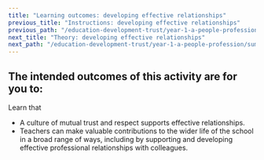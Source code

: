 ```yaml
---
title: "Learning outcomes: developing effective relationships"
previous_title: "Instructions: developing effective relationships"
previous_path: "/education-development-trust/year-1-a-people-profession/summer-week-3-ect-instructions-developing-effective-relationships"
next_title: "Theory: developing effective relationships"
next_path: "/education-development-trust/year-1-a-people-profession/summer-week-3-ect-theory-developing-effective-relationships"
---
```


## The intended outcomes of this activity are for you to:

Learn that

- A culture of mutual trust and respect supports effective relationships.
- Teachers can make valuable contributions to the wider life of the school in a broad range of ways, including by supporting and developing effective professional relationships with colleagues.
